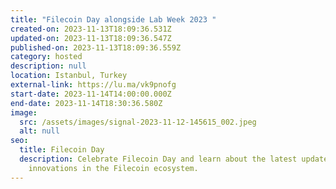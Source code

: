 ```yaml
---
title: "Filecoin Day alongside Lab Week 2023 "
created-on: 2023-11-13T18:09:36.531Z
updated-on: 2023-11-13T18:09:36.547Z
published-on: 2023-11-13T18:09:36.559Z
category: hosted
description: null
location: Istanbul, Turkey
external-link: https://lu.ma/vk9pnofg
start-date: 2023-11-14T14:00:00.000Z
end-date: 2023-11-14T18:30:36.580Z
image:
  src: /assets/images/signal-2023-11-12-145615_002.jpeg
  alt: null
seo:
  title: Filecoin Day
  description: Celebrate Filecoin Day and learn about the latest updates and
    innovations in the Filecoin ecosystem.
---
```

